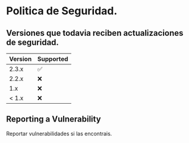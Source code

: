 # Politica de Seguridad.

## Versiones que todavia reciben actualizaciones de seguridad.



| Version | Supported          |
| ------- | ------------------ |
| 2.3.x   | :white_check_mark: |
| 2.2.x   | :x:                |
| 1.x   | :x: |
| < 1.x   | :x:                |

## Reporting a Vulnerability

Reportar vulnerabilidades si las encontrais.
